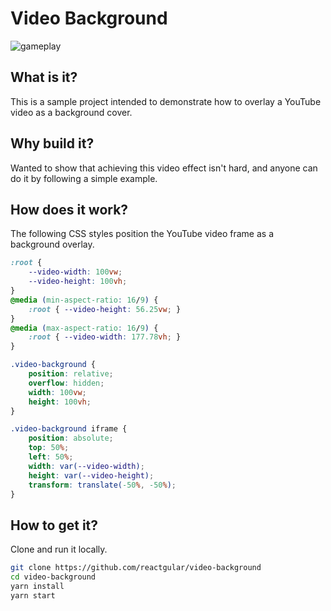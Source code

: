 # Video Background

![gameplay](images/sample.gif)

## What is it?

This is a sample project intended to demonstrate how to 
overlay a YouTube video as a background cover.

## Why build it?

Wanted to show that achieving this video effect isn't hard, and anyone can do it by following a simple example.

## How does it work?

The following CSS styles position the YouTube video frame as a background overlay.

```css
:root {
    --video-width: 100vw;
    --video-height: 100vh;
}
@media (min-aspect-ratio: 16/9) {
    :root { --video-height: 56.25vw; }
}
@media (max-aspect-ratio: 16/9) {
    :root { --video-width: 177.78vh; }
}

.video-background {
    position: relative;
    overflow: hidden;
    width: 100vw;
    height: 100vh;
}

.video-background iframe {
    position: absolute;
    top: 50%;
    left: 50%;
    width: var(--video-width);
    height: var(--video-height);
    transform: translate(-50%, -50%);
}
```

## How to get it?

Clone and run it locally.

```bash
git clone https://github.com/reactgular/video-background
cd video-background
yarn install
yarn start
```
